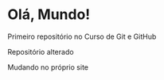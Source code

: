 # Olá, Mundo!
 Primeiro repositório no Curso de Git e GitHub

Repositório alterado

Mudando no próprio site
